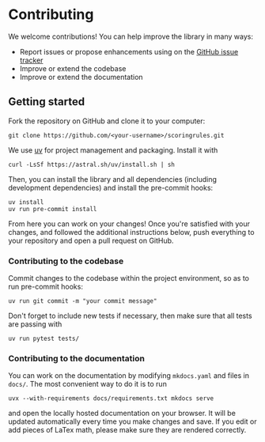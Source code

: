 # Contributing

We welcome contributions! You can help improve the library in many ways:

- Report issues or propose enhancements using on the [GitHub issue tracker](https://github.com/frazane/scoringrules/issues)
- Improve or extend the codebase
- Improve or extend the documentation

## Getting started

Fork the repository on GitHub and clone it to your computer:

```
git clone https://github.com/<your-username>/scoringrules.git
```

We use [uv](https://docs.astral.sh/uv/) for project management and packaging. Install it with

```
curl -LsSf https://astral.sh/uv/install.sh | sh
```

Then, you can install the library and all dependencies (including development dependencies) and  install the pre-commit hooks:

```
uv install
uv run pre-commit install
```

From here you can work on your changes! Once you're satisfied with your changes, and followed the additional instructions below, push everything to your repository and open a pull request on GitHub.


### Contributing to the codebase
Commit changes to the codebase within the project environment, so as to run pre-commit hooks:

```
uv run git commit -m "your commit message"
```

Don't forget to include new tests if necessary, then make sure that all tests are passing with

```
uv run pytest tests/
```

### Contributing to the documentation

You can work on the documentation by modifying `mkdocs.yaml` and files in `docs/`. The most convenient way to do it is to run

```
uvx --with-requirements docs/requirements.txt mkdocs serve
```

and open the locally hosted documentation on your browser. It will be updated automatically every time you make changes and save. If you edit or add pieces of LaTex math, please make sure they
are rendered correctly.
